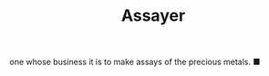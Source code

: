 ---
title: Assayer
letter: A
permalink: "/definitions/assayer.html"
body: one whose business it is to make assays of the precious metals. ■
published_at: '2018-07-07'
layout: post
---